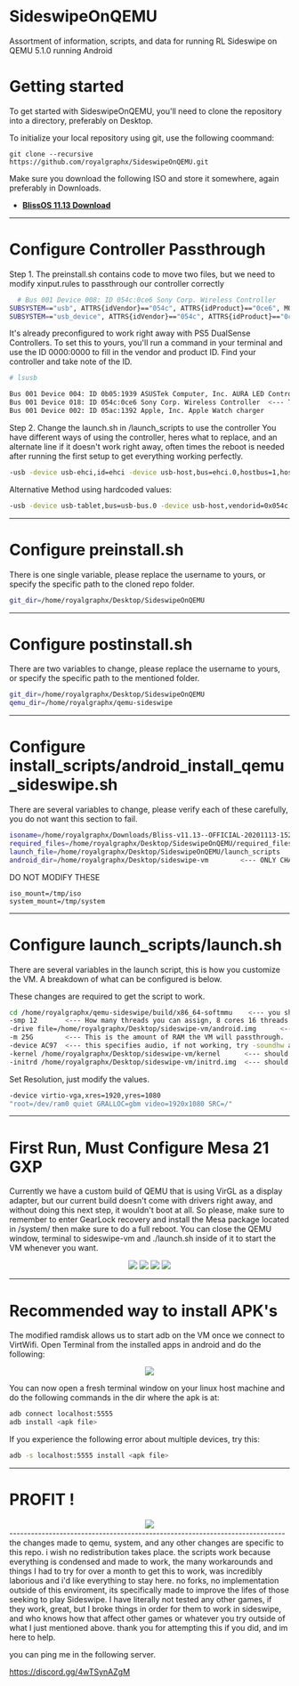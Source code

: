 # SideswipeOnQEMU
Assortment of information, scripts, and data for running RL Sideswipe on QEMU 5.1.0 running Android


Getting started
===============

To get started with SideswipeOnQEMU, you'll need to clone the repository into a directory, preferably on Desktop.

To initialize your local repository using git, use the following coommand:
```
git clone --recursive https://github.com/royalgraphx/SideswipeOnQEMU.git
```

Make sure you download the following ISO and store it somewhere, again preferably in Downloads.

* [**BlissOS 11.13 Download**](https://sourceforge.net/projects/blissos-x86/files/Official/bleeding_edge/Generic%20builds%20-%20Pie/11.13/Bliss-v11.13--OFFICIAL-20201113-1525_x86_64_k-k4.19.122-ax86-ga-rmi_m-20.1.0-llvm90_dgc-t3_gms_intelhd.iso/download)

----------------

Configure Controller Passthrough
=================

Step 1.
The preinstall.sh contains code to move two files, but we need to modify xinput.rules to passthrough our controller correctly

```sh
  # Bus 001 Device 008: ID 054c:0ce6 Sony Corp. Wireless Controller
SUBSYSTEM=="usb", ATTRS{idVendor}=="054c", ATTRS{idProduct}=="0ce6", MODE="0666"
SUBSYSTEM=="usb_device", ATTRS{idVendor}=="054c", ATTRS{idProduct}=="0ce6", MODE="0666"
```

It's already preconfigured to work right away with PS5 DualSense Controllers. To set this to yours, you'll run a command in
your terminal and use the ID 0000:0000 to fill in the vendor and product ID. Find your controller and take note of the ID.

```bash
# lsusb

Bus 001 Device 004: ID 0b05:1939 ASUSTek Computer, Inc. AURA LED Controller
Bus 001 Device 018: ID 054c:0ce6 Sony Corp. Wireless Controller  <--- This is what I want to passthrough
Bus 001 Device 002: ID 05ac:1392 Apple, Inc. Apple Watch charger
```

Step 2.
Change the launch.sh in /launch_scripts to use the controller
You have different ways of using the controller, heres what to replace, and an alternate line if it doesn't work
right away, often times the reboot is needed after running the first setup to get everything working perfectly.


```bash
-usb -device usb-ehci,id=ehci -device usb-host,bus=ehci.0,hostbus=1,hostport=4
```
Alternative Method using hardcoded values:

```bash
-usb -device usb-tablet,bus=usb-bus.0 -device usb-host,vendorid=0x054c,productid=0x0ce6
```
-----------------------------------------------------------------------------




Configure preinstall.sh
=================
There is one single variable, please replace the username to yours, or specify the specific path to the cloned repo folder.
```bash
git_dir=/home/royalgraphx/Desktop/SideswipeOnQEMU
```
-----------------------------------------------------------------------------




Configure postinstall.sh
=================
There are two variables to change, please replace the username to yours, or specify the specific path to the mentioned folder.
```bash
git_dir=/home/royalgraphx/Desktop/SideswipeOnQEMU
qemu_dir=/home/royalgraphx/qemu-sideswipe
```
-----------------------------------------------------------------------------



Configure install_scripts/android_install_qemu_sideswipe.sh
=================
There are several variables to change, please verify each of these carefully, you do not want this section to fail.
```sh
isoname=/home/royalgraphx/Downloads/Bliss-v11.13--OFFICIAL-20201113-1525_x86_64_k-k4.19.122-ax86-ga-rmi_m-20.1.0-llvm90_dgc-t3_gms_intelhd.iso
required_files=/home/royalgraphx/Desktop/SideswipeOnQEMU/required_files
launch_file=/home/royalgraphx/Desktop/SideswipeOnQEMU/launch_scripts
android_dir=/home/royalgraphx/Desktop/sideswipe-vm        <--- ONLY CHANGE USERNAME. UNLESS YOU FIX EVERYTHING ELSE TO REFERENCE A DIFFRENT ANDROID DIR
```

DO NOT MODIFY THESE
```red
iso_mount=/tmp/iso
system_mount=/tmp/system
```
-----------------------------------------------------------------------------



Configure launch_scripts/launch.sh
=================
There are several variables in the launch script, this is how you customize the VM. A breakdown of what can be configured is below. 

These changes are required to get the script to work.
```bash
cd /home/royalgraphx/qemu-sideswipe/build/x86_64-softmmu    <--- you should only have to change the username.
-smp 12       <--- How many threads you can assign, 8 cores 16 threads so I dedicated 12.
-drive file=/home/royalgraphx/Desktop/sideswipe-vm/android.img      <--- you should only have to change the username.
-m 25G        <--- This is the amount of RAM the VM will passthrough.
-device AC97  <--- this specifies audio, if not working, try -soundhw all
-kernel /home/royalgraphx/Desktop/sideswipe-vm/kernel      <--- should only change username.
-initrd /home/royalgraphx/Desktop/sideswipe-vm/initrd.img  <--- should only change username.
```

Set Resolution, just modify the values.
```bash
-device virtio-vga,xres=1920,yres=1080
"root=/dev/ram0 quiet GRALLOC=gbm video=1920x1080 SRC=/"
```
-----------------------------------------------------------------------------

First Run, Must Configure Mesa 21 GXP
=================
Currently we have a custom build of QEMU that is using VirGL as a display adapter, but our current build doesn't come with drivers
right away, and without doing this next step, it wouldn't boot at all. So please, make sure to remember to enter GearLock recovery
and install the Mesa package located in /system/ then make sure to do a full reboot. You can close the QEMU window, terminal to
sideswipe-vm and ./launch.sh inside of it to start the VM whenever you want.

<div align="center">
<img src="https://github.com/royalgraphx/SideswipeOnQEMU/blob/main/img/GearLock1.png?raw=true">
<img src="https://github.com/royalgraphx/SideswipeOnQEMU/blob/main/img/GearLock2.png?raw=true">
<img src="https://github.com/royalgraphx/SideswipeOnQEMU/blob/main/img/GearLock3.png?raw=true">
<img src="https://github.com/royalgraphx/SideswipeOnQEMU/blob/main/img/GearLock4.png?raw=true">
</div>

-----------------------------------------------------------------------------

Recommended way to install APK's
=================
The modified ramdisk allows us to start adb on the VM once we connect to VirtWifi.
Open Terminal from the installed apps in android and do the following:
<div align="center">
<img src="https://github.com/royalgraphx/SideswipeOnQEMU/blob/main/img/adb.png?raw=true">
</div>

You can now open a fresh terminal window on your linux host machine and do the following commands in the dir where the apk is at:
```bash
adb connect localhost:5555
adb install <apk file>
```

If you experience the following error about multiple devices, try this:
```bash
adb -s localhost:5555 install <apk file>
```
-----------------------------------------------------------------------------

PROFIT !
=================
<div align="center">
<img src="https://github.com/royalgraphx/SideswipeOnQEMU/blob/main/img/profit.png?raw=true">
</div>
-----------------------------------------------------------------------------
the changes made to qemu, system, and any other changes are specific to this repo.
i wish no redistribution takes place. the scripts work because everything is condensed and made
to work, the many workarounds and things I had to try for over a month to get this to work, was
incredibly laborious and i'd like everything to stay here. no forks, no implementation outside 
of this enviroment, its specifically made to improve the lifes of those seeking to play Sideswipe.
I have literally not tested any other games, if they work, great, but I broke things in order for
them to work in sideswipe, and who knows how that affect other games or whatever you try outside of
what I just mentioned above. thank you for attempting this if you did, and im here to help.

you can ping me in the following server.

https://discord.gg/4wTSynAZgM
